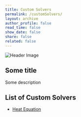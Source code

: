 ```yaml
---
title: Custom Solvers
permalink: /customSolvers/
layout: archive
author_profile: false
read_time: false
show_date: false
share: false
related: false
---
```


![Header Image]("/assets/images/doubleMachReflection/doubleMachReflection.png")

## Some title

Some description


## List of Custom Solvers

- [Heat Equation](/customSolvers/heatEquation/)
